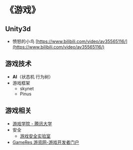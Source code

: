 # 《游戏》



## Unity3d

- 愤怒的小鸟 [https://www.bilibili.com/video/av35565116/](https://www.bilibili.com/video/av35565116/)



## 游戏技术

- **AI**（状态机 行为树）
- 游戏框架
  - skynet
  - Pinus



## 游戏相关

- [游戏学院 - 腾讯大学 ](https://daxue.qq.com/game)
- 安全
  - [游戏安全实验室 ](https://gslab.qq.com/portal.php?mod=view&aid=94)
- [GameRes 游资网-游戏开发者门户 ](https://www.gameres.com/)

